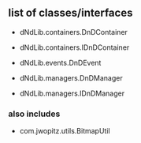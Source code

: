 ## list of classes/interfaces ##

  * dNdLib.containers.DnDContainer

  * dNdLib.containers.IDnDContainer

  * dNdLib.events.DnDEvent

  * dNdLib.managers.DnDManager

  * dNdLib.managers.IDnDManager

### also includes ###

  * com.jwopitz.utils.BitmapUtil